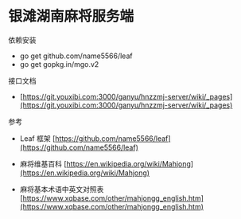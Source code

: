 # 银滩湖南麻将服务端

依赖安装

* go get github.com/name5566/leaf
* go get gopkg.in/mgo.v2

接口文档 

* [https://git.youxibi.com:3000/ganyu/hnzzmj-server/wiki/_pages](https://git.youxibi.com:3000/ganyu/hnzzmj-server/wiki/_pages)

参考

* Leaf 框架 [https://github.com/name5566/leaf](https://github.com/name5566/leaf)

* 麻将维基百科 [https://en.wikipedia.org/wiki/Mahjong](https://en.wikipedia.org/wiki/Mahjong)

* 麻将基本术语中英文对照表 [https://www.xqbase.com/other/mahjongg_english.htm](https://www.xqbase.com/other/mahjongg_english.htm) 